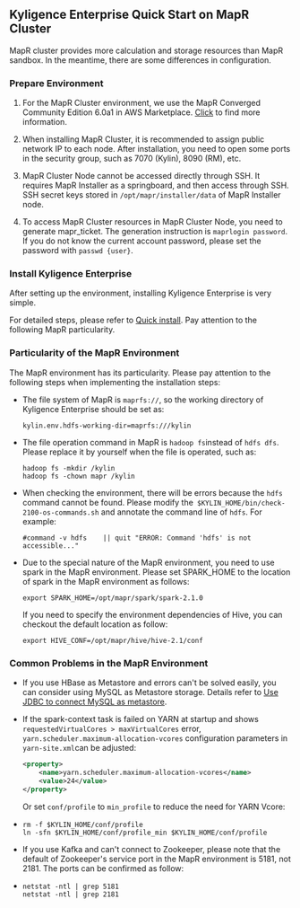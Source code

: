 ## Kyligence Enterprise Quick Start on MapR Cluster

MapR cluster provides more calculation and storage resources than MapR sandbox. In the meantime, there are some differences in configuration. 

### Prepare Environment

1. For the MapR Cluster environment, we use the MapR Converged Community Edition 6.0a1 in AWS Marketplace. [Click](https://aws.amazon.com/marketplace/pp/B010GJS5WO?qid=1522845995210&sr=0-4&ref_=srh_res_product_title) to find more information.

2. When installing MapR Cluster, it is recommended to assign public network IP to each node. After installation, you need to open some ports in the security group, such as 7070 (Kylin), 8090 (RM), etc.

3. MapR Cluster Node cannot be accessed directly through SSH. It requires MapR Installer as a springboard, and then access through SSH. SSH secret keys stored in ` /opt/mapr/installer/data ` of  MapR Installer node.

4. To access MapR Cluster resources in MapR Cluster Node, you need to generate mapr_ticket. The generation instruction is `maprlogin password`. If you do not know the current account password, please set the password with `passwd {user}`.

### Install Kyligence Enterprise

After setting up the environment, installing Kyligence Enterprise is very simple.

For detailed steps, please refer to [Quick install](.\quick_install.en.md). Pay attention to the following MapR particularity.

### Particularity of the MapR Environment

The MapR environment has its particularity. Please pay attention to the following steps when implementing the installation steps:

- The file system of MapR is `maprfs://`, so the working directory of Kyligence Enterprise should be set as:

  ```properties
  kylin.env.hdfs-working-dir=maprfs:///kylin
  ```

- The file operation command in MapR is `hadoop fs`instead of `hdfs dfs`. Please replace it by yourself when the file is operated, such as:

  ```shell
  hadoop fs -mkdir /kylin
  hadoop fs -chown mapr /kylin
  ```

- When checking the environment, there will be errors because the `hdfs` command cannot be found. Please modify the` $KYLIN_HOME/bin/check-2100-os-commands.sh` and annotate the command line of `hdfs`. For example:

  ```shell
  #command -v hdfs    || quit "ERROR: Command 'hdfs' is not accessible..."
  ```

- Due to the special nature of the MapR environment, you need to use spark in the MapR environment. Please set SPARK_HOME to the location of spark in the MapR environment as follows:

  ```shell
  export SPARK_HOME=/opt/mapr/spark/spark-2.1.0
  ```

  If you need to specify the environment dependencies of Hive, you can checkout the default location as follow:

  ```shell
  export HIVE_CONF=/opt/mapr/hive/hive-2.1/conf
  ```

### Common Problems in the MapR Environment

- If you use HBase as Metastore and errors can't be solved easily, you can consider using MySQL as Metastore storage. Details refer to [Use JDBC to connect MySQL as metastore](..\config\metastore_jdbc_mysql.en.md).

- If the spark-context task is failed on YARN at startup and shows `requestedVirtualCores > maxVirtualCores` error,  `yarn.scheduler.maximum-allocation-vcores` configuration parameters in `yarn-site.xml`can be adjusted:

  ```xml
  <property>
      <name>yarn.scheduler.maximum-allocation-vcores</name>
      <value>24</value>
  </property>
  ```

   Or set `conf/profile` to `min_profile` to reduce the need for YARN Vcore:

- ```shell
  rm -f $KYLIN_HOME/conf/profile
  ln -sfn $KYLIN_HOME/conf/profile_min $KYLIN_HOME/conf/profile
  ```

- If you use Kafka and can't connect to Zookeeper, please note that the default of Zookeeper's service port in the MapR environment is 5181, not 2181. The ports can be confirmed as follow:

- ```shell
  netstat -ntl | grep 5181
  netstat -ntl | grep 2181
  ```

